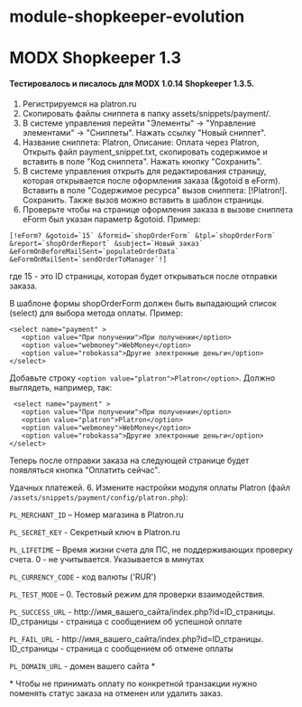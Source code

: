 # module-shopkeeper-evolution
# MODX Shopkeeper 1.3

#### Тестировалось и писалось для MODX 1.0.14 Shopkeeper 1.3.5.

1. Регистрируемся на platron.ru
2. Скопировать файлы сниппета в папку assets/snippets/payment/.
3. В системе управления перейти "Элементы" -> "Управление элементами" -> "Сниппеты". Нажать ссылку "Новый сниппет".
4. Название сниппета: Platron,
Описание: Оплата через Platron,
Открыть файл payment_snippet.txt, скопировать содержимое и вставить в поле "Код сниппета". Нажать кнопку "Сохранить".
5. В системе управления открыть для редактирования страницу, которая открывается после оформления заказа (&gotoid в eForm).
Вставить в поле "Содержимое ресурса" вызов сниппета:
[!Platron!].
Сохранить.
   Также вызов можно вставить в шаблон страницы.
6. Проверьте чтобы на странице оформления заказа в вызове сниппета eForm был указан параметр &gotoid.
Пример:
```
[!eForm? &gotoid=`15` &formid=`shopOrderForm` &tpl=`shopOrderForm` &report=`shopOrderReport` &subject=`Новый заказ`
&eFormOnBeforeMailSent=`populateOrderData` &eFormOnMailSent=`sendOrderToManager`!]
```
где 15 - это ID страницы, которая будет открываться после отправки заказа.

В шаблоне формы shopOrderForm должен быть выпадающий список (select) для выбора метода оплаты. Пример:
```
<select name="payment" >
   <option value="При получении">При получении</option>
   <option value="webmoney">WebMoney</option>
   <option value="robokassa">Другие электронные деньги</option>
</select>
```
Добавьте строку `<option value="platron">Platron</option>`.
Должно выглядеть, например, так:
```
 <select name="payment" >
   <option value="При получении">При получении</option>
   <option value="platron">Platron</option>
   <option value="webmoney">WebMoney</option>
   <option value="robokassa">Другие электронные деньги</option>
</select>
```
Теперь после отправки заказа на следующей странице будет появляться кнопка "Оплатить сейчас".

Удачных платежей.
6. Измените настройки модуля оплаты Platron (файл `/assets/snippets/payment/config/platron.php`):

`PL_MERCHANT_ID` – Номер магазина в Platron.ru

`PL_SECRET_KEY` - Секретный ключ в Platron.ru

`PL_LIFETIME` – Время жизни счета для ПС, не поддерживающих проверку счета. 0 - не учитывается. Указывается в минутах

`PL_CURRENCY_CODE` - код валюты (\'RUR\')

`PL_TEST_MODE` – 0. Тестовый режим для проверки взаимодействия.

`PL_SUCCESS_URL` - http://имя_вашего_сайта/index.php?id=ID_страницы. ID_страницы - страница с сообщением об успешной оплате

`PL_FAIL_URL` - http://имя_вашего_сайта/index.php?id=ID_страницы. ID_страницы - страница с сообщением об отмене оплаты

`PL_DOMAIN_URL` - домен вашего сайта \*

\* Чтобы не принимать оплату по конкретной транзакции нужно поменять статус заказа на отменен или удалить заказ.
